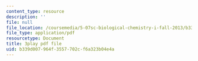 ```yaml
---
content_type: resource
description: ''
file: null
file_location: /coursemedia/5-07sc-biological-chemistry-i-fall-2013/b339d007964f3557702cf6a323b04e4a_Kl2KpdlB8SQ.pdf
file_type: application/pdf
resourcetype: Document
title: 3play pdf file
uid: b339d007-964f-3557-702c-f6a323b04e4a
---
```

